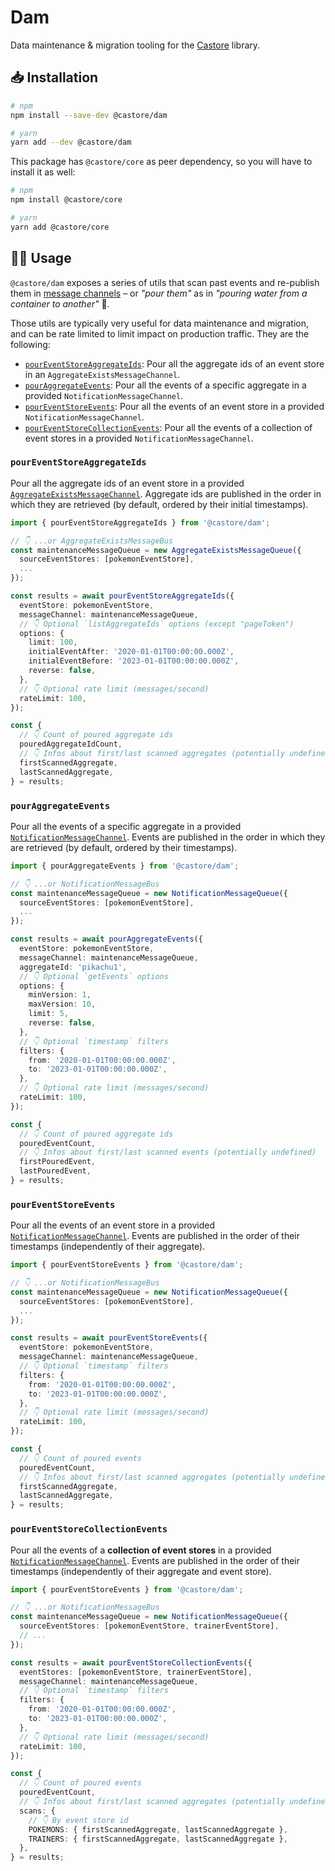 # Dam

Data maintenance & migration tooling for the [Castore](https://github.com/castore-dev/castore) library.

## 📥 Installation

```bash
# npm
npm install --save-dev @castore/dam

# yarn
yarn add --dev @castore/dam
```

This package has `@castore/core` as peer dependency, so you will have to install it as well:

```bash
# npm
npm install @castore/core

# yarn
yarn add @castore/core
```

## 👩‍💻 Usage

`@castore/dam` exposes a series of utils that scan past events and re-publish them in [message channels](https://github.com/castore-dev/castore#--event-driven-architecture) – or _"pour them"_ as in _"pouring water from a container to another"_ 🫗.

Those utils are typically very useful for data maintenance and migration, and can be rate limited to limit impact on production traffic. They are the following:

- [`pourEventStoreAggregateIds`](#poureventstoreaggregateids): Pour all the aggregate ids of an event store in an `AggregateExistsMessageChannel`.
- [`pourAggregateEvents`](#pouraggregateevents): Pour all the events of a specific aggregate in a provided `NotificationMessageChannel`.
- [`pourEventStoreEvents`](#poureventstoreevents): Pour all the events of an event store in a provided `NotificationMessageChannel`.
- [`pourEventStoreCollectionEvents`](#poureventstorecollectionevents): Pour all the events of a collection of event stores in a provided `NotificationMessageChannel`.

### `pourEventStoreAggregateIds`

Pour all the aggregate ids of an event store in a provided [`AggregateExistsMessageChannel`](https://github.com/castore-dev/castore#--event-driven-architecture). Aggregate ids are published in the order in which they are retrieved (by default, ordered by their initial timestamps).

```ts
import { pourEventStoreAggregateIds } from '@castore/dam';

// 👇 ...or AggregateExistsMessageBus
const maintenanceMessageQueue = new AggregateExistsMessageQueue({
  sourceEventStores: [pokemonEventStore],
  ...
});

const results = await pourEventStoreAggregateIds({
  eventStore: pokemonEventStore,
  messageChannel: maintenanceMessageQueue,
  // 👇 Optional `listAggregateIds` options (except "pageToken")
  options: {
    limit: 100,
    initialEventAfter: '2020-01-01T00:00:00.000Z',
    initialEventBefore: '2023-01-01T00:00:00.000Z',
    reverse: false,
  },
  // 👇 Optional rate limit (messages/second)
  rateLimit: 100,
});

const {
  // 👇 Count of poured aggregate ids
  pouredAggregateIdCount,
  // 👇 Infos about first/last scanned aggregates (potentially undefined)
  firstScannedAggregate,
  lastScannedAggregate,
} = results;
```

### `pourAggregateEvents`

Pour all the events of a specific aggregate in a provided [`NotificationMessageChannel`](https://github.com/castore-dev/castore#--event-driven-architecture). Events are published in the order in which they are retrieved (by default, ordered by their timestamps).

```ts
import { pourAggregateEvents } from '@castore/dam';

// 👇 ...or NotificationMessageBus
const maintenanceMessageQueue = new NotificationMessageQueue({
  sourceEventStores: [pokemonEventStore],
  ...
});

const results = await pourAggregateEvents({
  eventStore: pokemonEventStore,
  messageChannel: maintenanceMessageQueue,
  aggregateId: 'pikachu1',
  // 👇 Optional `getEvents` options
  options: {
    minVersion: 1,
    maxVersion: 10,
    limit: 5,
    reverse: false,
  },
  // 👇 Optional `timestamp` filters
  filters: {
    from: '2020-01-01T00:00:00.000Z',
    to: '2023-01-01T00:00:00.000Z',
  },
  // 👇 Optional rate limit (messages/second)
  rateLimit: 100,
});

const {
  // 👇 Count of poured aggregate ids
  pouredEventCount,
  // 👇 Infos about first/last scanned events (potentially undefined)
  firstPouredEvent,
  lastPouredEvent,
} = results;
```

### `pourEventStoreEvents`

Pour all the events of an event store in a provided [`NotificationMessageChannel`](https://github.com/castore-dev/castore#--event-driven-architecture). Events are published in the order of their timestamps (independently of their aggregate).

```ts
import { pourEventStoreEvents } from '@castore/dam';

// 👇 ...or NotificationMessageBus
const maintenanceMessageQueue = new NotificationMessageQueue({
  sourceEventStores: [pokemonEventStore],
  ...
});

const results = await pourEventStoreEvents({
  eventStore: pokemonEventStore,
  messageChannel: maintenanceMessageQueue,
  // 👇 Optional `timestamp` filters
  filters: {
    from: '2020-01-01T00:00:00.000Z',
    to: '2023-01-01T00:00:00.000Z',
  },
  // 👇 Optional rate limit (messages/second)
  rateLimit: 100,
});

const {
  // 👇 Count of poured events
  pouredEventCount,
  // 👇 Infos about first/last scanned aggregates (potentially undefined)
  firstScannedAggregate,
  lastScannedAggregate,
} = results;
```

### `pourEventStoreCollectionEvents`

Pour all the events of a **collection of event stores** in a provided [`NotificationMessageChannel`](https://github.com/castore-dev/castore#--event-driven-architecture). Events are published in the order of their timestamps (independently of their aggregate and event store).

```ts
import { pourEventStoreEvents } from '@castore/dam';

// 👇 ...or NotificationMessageBus
const maintenanceMessageQueue = new NotificationMessageQueue({
  sourceEventStores: [pokemonEventStore, trainerEventStore],
  // ...
});

const results = await pourEventStoreCollectionEvents({
  eventStores: [pokemonEventStore, trainerEventStore],
  messageChannel: maintenanceMessageQueue,
  // 👇 Optional `timestamp` filters
  filters: {
    from: '2020-01-01T00:00:00.000Z',
    to: '2023-01-01T00:00:00.000Z',
  },
  // 👇 Optional rate limit (messages/second)
  rateLimit: 100,
});

const {
  // 👇 Count of poured events
  pouredEventCount,
  // 👇 Infos about first/last scanned aggregates (potentially undefined)
  scans: {
    // 👇 By event store id
    POKEMONS: { firstScannedAggregate, lastScannedAggregate },
    TRAINERS: { firstScannedAggregate, lastScannedAggregate },
  },
} = results;
```
